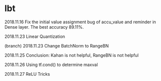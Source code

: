 # lbt
2018.11.16 Fix the initial value assignment bug of accu_value and reminder in Dense layer. The best accuracy 89.11%.

2018.11.23 Linear Quantization

(branch) 2018.11.23 Change BatchNorm to RangeBN

2018.11.25 Conclusion: Kahan is not helpful, RangeBN is not helpful

2018.11.26 Using tf.cond() to determine maxval

2018.11.27 ReLU Tricks
